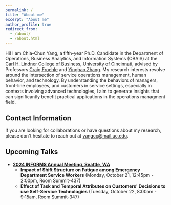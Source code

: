 ```yaml
---
permalink: /
title: "About me"
excerpt: "About me"
author_profile: true
redirect_from: 
  - /about/
  - /about.html
---
```

<style>
  .about-image {
    width: 250px;
    border-radius: 50%;
    margin-left: 15px;
    float: right;
  }
  
  @media (max-width: 600px) {
    .about-image {
      float: none;
      display: block;
      margin: 0 auto;
    }
  }
</style>

Hi! I am Chia-Chun Yang, a fifth-year Ph.D. Candidate in the Department of Operations, Business Analytics, and Information Systems (OBAIS) at the [Carl H. Lindner College of Business, University of Cincinnati](https://business.uc.edu/), advised by Professors [Craig Froehle](https://business.uc.edu/faculty-research/obais/faculty/craig-froehle.html) and [Yinghao Zhang](https://business.uc.edu/faculty-research/obais/faculty/yinghao-zhang.html). My research interests revolve around the intersection of service operations management, human behavior, and technology. By understanding the behaviors of managers, front-line employees, and customers in service settings, especially in contexts involving advanced technologies, I aim to generate insights that can significantly benefit practical applications in the operations managment field.

<!--<img src="https://gpensamiento.github.io/images/GabrielyDulce.jpg" alt="Gabriel Pensamiento" class="about-image">-->

## Contact Information
If you are looking for collaborations or have questions about my research, please don't hesitate to reach out at [yangcc@mail.uc.edu](yangcc@mail.uc.edu).



## Upcoming Talks
- **[2024 INFORMS Annual Meeting, Seattle, WA](https://meetings.informs.org/wordpress/seattle2024/)**
  - **Impact of Shift Structure on Fatigue among Emergency Department Service Workers** (Monday, October 21, 12:45pm - 2:00pm, Room Summit-437)
  - **Effect of Task and Temporal Attributes on Customers' Decisions to use Self-Service Technologies** (Tuesday, October 22, 8:00am - 9:15am, Room Summit-347)


